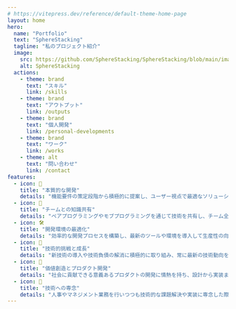 ```yaml
---
# https://vitepress.dev/reference/default-theme-home-page
layout: home
hero:
  name: "Portfolio"
  text: "SphereStacking"
  tagline: "私のプロジェクト紹介"
  image:
    src: https://github.com/SphereStacking/SphereStacking/blob/main/images/profile.png?raw=true
    alt: SphereStacking
  actions:
    - theme: brand
      text: "スキル"
      link: /skills
    - theme: brand
      text: "アウトプット"
      link: /outputs
    - theme: brand
      text: "個人開発"
      link: /personal-developments
    - theme: brand
      text: "ワーク"
      link: /works
    - theme: alt
      text: "問い合わせ"
      link: /contact
features:
  - icon: 🧩
    title: "本質的な開発"
    details: "機能要件の策定段階から積極的に提案し、ユーザー視点で最適なソリューションを提供します。ユーザーのニーズを深く理解し、UI/UXを重視した使いやすいプロダクトの開発に努めます。"
  - icon: 🔄
    title: "チームとの知識共有"
    details: "ペアプログラミングやモブプログラミングを通じて技術を共有し、チーム全体のスキル向上とナレッジの蓄積を図ります。"
  - icon: 🛠️
    title: "開発環境の最適化"
    details: "効率的な開発プロセスを構築し、最新のツールや環境を導入して生産性の向上を目指します。"
  - icon: 🌱
    title: "技術的挑戦と成長"
    details: "新技術の導入や技術負債の解消に積極的に取り組み、常に最新の技術動向をキャッチアップします。"
  - icon: 🚀
    title: "価値創造とプロダクト開発"
    details: "社会に貢献できる意義あるプロダクトの開発に情熱を持ち、設計から実装まで全工程をリードします。"
  - icon: 🧭
    title: "技術への専念"
    details: "人事やマネジメント業務を行いつつも技術的な課題解決や実装に専念した際にを最大限に力を発揮します。"
---
```

